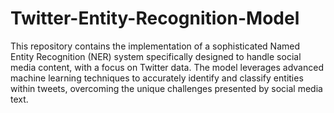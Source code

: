 # Twitter-Entity-Recognition-Model
This repository contains the implementation of a sophisticated Named Entity Recognition (NER) system specifically designed to handle social media content, with a focus on Twitter data. The model leverages advanced machine learning techniques to accurately identify and classify entities within tweets, overcoming the unique challenges presented by social media text.
